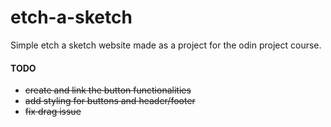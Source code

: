 # etch-a-sketch
Simple etch a sketch website made as a project for the odin project course.

#### TODO
- ~~create and link the button functionalities~~
- ~~add styling for buttons and header/footer~~
- ~~fix drag issue~~